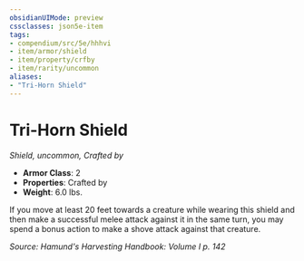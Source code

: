```yaml
---
obsidianUIMode: preview
cssclasses: json5e-item
tags:
- compendium/src/5e/hhhvi
- item/armor/shield
- item/property/crfby
- item/rarity/uncommon
aliases: 
- "Tri-Horn Shield"
---
```

# Tri-Horn Shield
*Shield, uncommon, Crafted by*  

- **Armor Class**: 2
- **Properties**: Crafted by
- **Weight**: 6.0 lbs.

If you move at least 20 feet towards a creature while wearing this shield and then make a successful melee attack against it in the same turn, you may spend a bonus action to make a shove attack against that creature.

*Source: Hamund's Harvesting Handbook: Volume I p. 142*